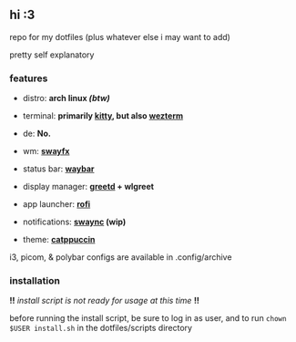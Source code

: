 ## hi :3

repo for my dotfiles (plus whatever else i may want to add)

pretty self explanatory

### features

- distro: **arch linux *(btw)***

- terminal: **primarily [kitty](https://github.com/kovidgoyal/kitty), but also [wezterm](https://github.com/wez/wezterm)**

- de: **No.**

- wm: **[swayfx](https://github.com/WillPower3309/swayfx)**

- status bar: **[waybar](https://github.com/Alexays/Waybar)**

- display manager: **[greetd](https://github.com/kennylevinsen/greetd) + wlgreet**

- app launcher: **[rofi](https://github.com/davatorium/rofi)**

- notifications: **[swaync](https://github.com/ErikReider/SwayNotificationCenter) (wip)**

- theme: **[catppuccin](https://github.com/catppuccin/)**

i3, picom, & polybar configs are available in .config/archive

### installation

**!!** *install script is not ready for usage at this time* **!!**

before running the install script, be sure to log in as user, and to run `chown $USER install.sh` in the dotfiles/scripts directory
